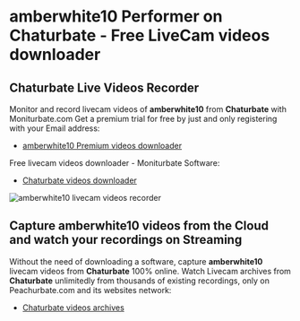 # amberwhite10 Performer on Chaturbate - Free LiveCam videos downloader

## Chaturbate Live Videos Recorder

Monitor and record livecam videos of **amberwhite10** from **Chaturbate** with Moniturbate.com
Get a premium trial for free by just and only registering with your Email address:
* [amberwhite10 Premium videos downloader](https://moniturbate.com/request-demo-licence-key.html)

Free livecam videos downloader - Moniturbate Software:
* [Chaturbate videos downloader](https://moniturbate.com/moniturbate-download-software.html)

![amberwhite10 livecam videos recorder](https://peachurnet.com/templates/moniturbate-software.png)


## Capture amberwhite10 videos from the Cloud and watch your recordings on Streaming

Without the need of downloading a software, capture **amberwhite10** livecam videos from **Chaturbate** 100% online.
Watch Livecam archives from **Chaturbate** unlimitedly from thousands of existing recordings, only on Peachurbate.com and its websites network:
* [Chaturbate videos archives](https://peachurnet.com/)